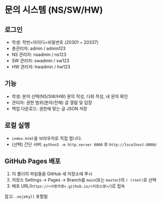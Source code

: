 # 문의 시스템 (NS/SW/HW)

## 로그인
- 학생: 학번=아이디=비밀번호 (20301 ~ 20337)
- 총관리자: admin / admin123
- NS 관리자: nsadmin / ns123
- SW 관리자: swadmin / sw123
- HW 관리자: hwadmin / hw123

## 기능
- 학생: 분야 선택(NS/SW/HW) 문의 작성, 다회 작성, 내 문의 확인
- 관리자: 권한 범위(분야/전체) 글 열람 및 답장
- 백업 다운로드: 권한에 맞는 글 JSON 저장

## 로컬 실행
- `index.html`을 브라우저로 직접 엽니다.
- (선택) 간단 서버: `python3 -m http.server 8000` 후 `http://localhost:8000/`

## GitHub Pages 배포
1. 이 폴더의 파일들을 GitHub 새 저장소에 푸시
2. 저장소 Settings → Pages → Branch를 `main`(또는 `master`)의 `/ (root)`로 선택
3. 배포 URL(`https://<사용자명>.github.io/<저장소명>/`)로 접속

참고: `.nojekyll` 포함됨
